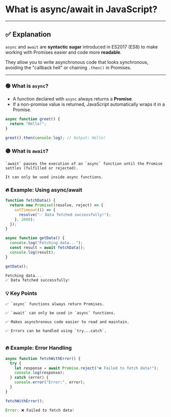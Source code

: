# What is async/await in JavaScript?

---

## ✅ Explanation

`async` and `await` are **syntactic sugar** introduced in ES2017 (ES8) to make working with Promises easier and code more **readable**.

They allow you to write asynchronous code that looks synchronous, avoiding the "callback hell" or chaining `.then()` in Promises.

---

### 🟢 What is `async`?

- A function declared with `async` always returns a **Promise**.
- If a non-promise value is returned, JavaScript automatically wraps it in a Promise.

```javascript
async function greet() {
  return "Hello!";
}

greet().then(console.log); // Output: Hello!
```

### 🟣 What is `await`?

```text
`await` pauses the execution of an `async` function until the Promise settles (fulfilled or rejected).

It can only be used inside async functions.
```

### 🔥 Example: Using async/await

```javascript
function fetchData() {
  return new Promise((resolve, reject) => {
    setTimeout(() => {
      resolve("✅ Data fetched successfully!");
    }, 2000);
  });
}

async function getData() {
  console.log("Fetching data...");
  const result = await fetchData();
  console.log(result);
}

getData();
```

```javascript
Fetching data...
✅ Data fetched successfully!
```

### 💡 Key Points

```text
✅ `async` functions always return Promises.

✅ `await` can only be used in `async` functions.

✅ Makes asynchronous code easier to read and maintain.

✅ Errors can be handled using `try...catch`.


```

### 🔥 Example: Error Handling

```javascript
async function fetchWithError() {
  try {
    let response = await Promise.reject("❌ Failed to fetch data!");
    console.log(response);
  } catch (error) {
    console.error("Error:", error);
  }
}

fetchWithError();
```

```javascript
Error: ❌ Failed to fetch data!
```
